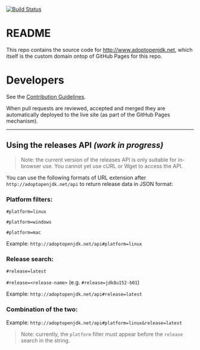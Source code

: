 [![Build Status](https://travis-ci.org/AdoptOpenJDK/openjdk-website.svg?branch=master)](https://travis-ci.org/AdoptOpenJDK/openjdk-website)
# README

This repo contains the source code for http://www.adoptopenjdk.net, which itself is the custom domain ontop of GitHub Pages for this repo.

# Developers

See the [Contribution Guidelines](CONTRIBUTING.md).

When pull requests are reviewed, accepted and merged they are automatically deployed to the live site (as part of the GitHub Pages mechanism). 

---

## Using the releases API _(work in progress)_

> Note: the current version of the releases API is only suitable for in-browser use. You cannot yet use cURL or Wget to access the API.

You can use the following formats of URL extension after `http://adoptopenjdk.net/api` to return release data in JSON format:

### Platform filters:

`#platform=linux`

`#platform=windows`

`#platform=mac`

Example: `http://adoptopenjdk.net/api#platform=linux`

### Release search:

`#release=latest`

`#release=<release-name>` (e.g. `#release=jdk8u152-b01`)

Example: `http://adoptopenjdk.net/api#release=latest`

### Combination of the two:

Example: `http://adoptopenjdk.net/api#platform=linux&release=latest`

> Note: currently, the `platform` filter must appear before the `release` search in the string.
